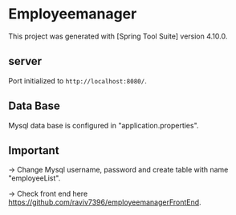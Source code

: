 # Employeemanager

This project was generated with [Spring Tool Suite] version 4.10.0.

## server

Port initialized to `http://localhost:8080/`. 

## Data Base 

Mysql data base is configured in "application.properties". 

## Important 

-> Change Mysql username, password and create table with name "employeeList".

-> Check front end here https://github.com/raviv7396/employeemanagerFrontEnd.

